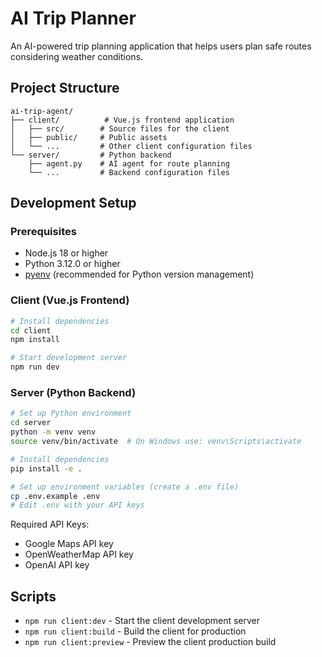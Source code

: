 # AI Trip Planner

An AI-powered trip planning application that helps users plan safe routes considering weather conditions.

## Project Structure

```
ai-trip-agent/
├── client/          # Vue.js frontend application
│   ├── src/        # Source files for the client
│   ├── public/     # Public assets
│   └── ...         # Other client configuration files
└── server/         # Python backend
    ├── agent.py    # AI agent for route planning
    └── ...         # Backend configuration files
```

## Development Setup

### Prerequisites
- Node.js 18 or higher
- Python 3.12.0 or higher
- [pyenv](https://github.com/pyenv/pyenv) (recommended for Python version management)

### Client (Vue.js Frontend)
```bash
# Install dependencies
cd client
npm install

# Start development server
npm run dev
```

### Server (Python Backend)
```bash
# Set up Python environment
cd server
python -m venv venv
source venv/bin/activate  # On Windows use: venv\Scripts\activate

# Install dependencies
pip install -e .

# Set up environment variables (create a .env file)
cp .env.example .env
# Edit .env with your API keys
```

Required API Keys:
- Google Maps API key
- OpenWeatherMap API key
- OpenAI API key

## Scripts

- `npm run client:dev` - Start the client development server
- `npm run client:build` - Build the client for production
- `npm run client:preview` - Preview the client production build
